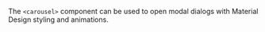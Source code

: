 The `<carousel>` component can be used to open modal dialogs with Material Design styling and animations.

<!-- example(ExampleDotsComponent) -->
